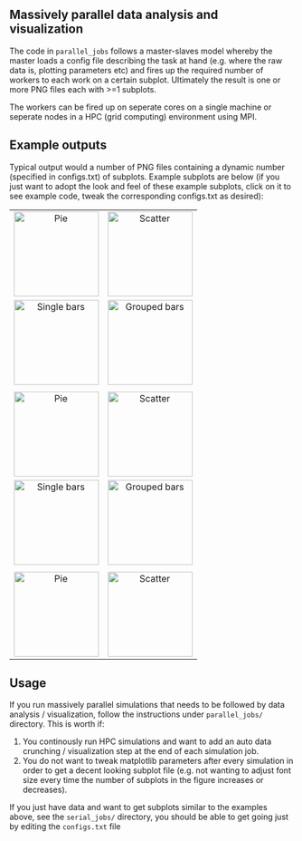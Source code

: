 ## Massively parallel data analysis and visualization

The code in `parallel_jobs` follows a master-slaves model whereby the master loads a config file describing the task at hand (e.g. where the raw data is, plotting parameters etc) and fires up the required number of workers to each work on a certain subplot. Ultimately the result is one or more PNG files each with >=1 subplots.

The workers can be fired up on seperate cores on a single machine or seperate nodes in a HPC (grid computing) environment using MPI.

## Example outputs

Typical output would a number of PNG files containing a dynamic number (specified in configs.txt) of subplots. Example subplots are below (if you just want to adopt the look and feel of these example subplots, click on it to see example code, tweak the corresponding configs.txt as desired):

|||
|:---:|:---:|
|<img src="https://raw.githubusercontent.com/aliatiia/data.visualization/master/thumbs/one/wheel.png" alt="Pie" height="150"> | <img src="https://raw.githubusercontent.com/aliatiia/data.visualization/master/thumbs/one/scatter.png" alt="Scatter" height="150"> |
|<img src="https://raw.githubusercontent.com/aliatiia/data.visualization/master/thumbs/one/bars_single.png" alt="Single bars" height="150"> | <img src="https://raw.githubusercontent.com/aliatiia/data.visualization/master/thumbs/one/bars_groups.png" alt="Grouped bars" height="150"> |
|||
|<img src="https://raw.githubusercontent.com/aliatiia/data.visualization/master/thumbs/two/bars_with_text.png" alt="Pie" height="150"> | <img src="https://raw.githubusercontent.com/aliatiia/data.visualization/master/thumbs/two/gradient_with_math_and_tex.png" alt="Scatter" height="150"> |
|<img src="https://raw.githubusercontent.com/aliatiia/data.visualization/master/thumbs/two/degdist_bars.png" alt="Single bars" height="150"> | <img src="https://raw.githubusercontent.com/aliatiia/data.visualization/master/thumbs/two/group_subplots.png" alt="Grouped bars" height="150"> |
|||
|<img src="https://raw.githubusercontent.com/aliatiia/data.visualization/master/thumbs/two/log_dot.png" alt="Pie" height="150"> | <img src="https://raw.githubusercontent.com/aliatiia/data.visualization/master/thumbs/two/nested_groups.png" alt="Scatter" height="150"> |



## Usage

If you run massively parallel simulations that needs to be followed by data analysis / visualization, follow the instructions under `parallel_jobs/` directory. This is worth if:
1. You continously run HPC simulations and want to add an auto data crunching / visualization step at the end of each simulation job.
2. You do not want to tweak matplotlib parameters after every simulation in order to get a decent looking subplot file (e.g. not wanting to adjust font size every time the number of subplots in the figure increases or decreases).

If you just have data and want to get subplots similar to the examples above, see the `serial_jobs/` directory, you should be able to get going just by editing the `configs.txt` file
